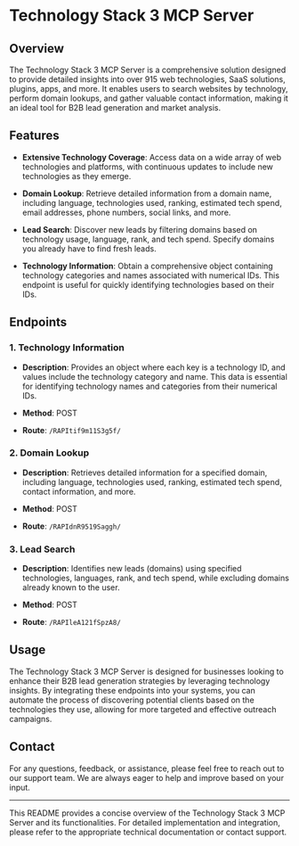 # Technology Stack 3 MCP Server

## Overview

The Technology Stack 3 MCP Server is a comprehensive solution designed to provide detailed insights into over 915 web technologies, SaaS solutions, plugins, apps, and more. It enables users to search websites by technology, perform domain lookups, and gather valuable contact information, making it an ideal tool for B2B lead generation and market analysis.

## Features

- **Extensive Technology Coverage**: Access data on a wide array of web technologies and platforms, with continuous updates to include new technologies as they emerge.

- **Domain Lookup**: Retrieve detailed information from a domain name, including language, technologies used, ranking, estimated tech spend, email addresses, phone numbers, social links, and more.

- **Lead Search**: Discover new leads by filtering domains based on technology usage, language, rank, and tech spend. Specify domains you already have to find fresh leads.

- **Technology Information**: Obtain a comprehensive object containing technology categories and names associated with numerical IDs. This endpoint is useful for quickly identifying technologies based on their IDs.

## Endpoints

### 1. Technology Information

- **Description**: Provides an object where each key is a technology ID, and values include the technology category and name. This data is essential for identifying technology names and categories from their numerical IDs.

- **Method**: POST

- **Route**: `/RAPItif9m11S3g5f/`

### 2. Domain Lookup

- **Description**: Retrieves detailed information for a specified domain, including language, technologies used, ranking, estimated tech spend, contact information, and more.

- **Method**: POST

- **Route**: `/RAPIdnR9519Saggh/`

### 3. Lead Search

- **Description**: Identifies new leads (domains) using specified technologies, languages, rank, and tech spend, while excluding domains already known to the user.

- **Method**: POST

- **Route**: `/RAPIleA121fSpzA8/`

## Usage

The Technology Stack 3 MCP Server is designed for businesses looking to enhance their B2B lead generation strategies by leveraging technology insights. By integrating these endpoints into your systems, you can automate the process of discovering potential clients based on the technologies they use, allowing for more targeted and effective outreach campaigns.

## Contact

For any questions, feedback, or assistance, please feel free to reach out to our support team. We are always eager to help and improve based on your input.

---

This README provides a concise overview of the Technology Stack 3 MCP Server and its functionalities. For detailed implementation and integration, please refer to the appropriate technical documentation or contact support.
